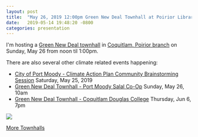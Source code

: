 ```yaml
---
layout: post
title:  "May 26, 2019 12:00pm Green New Deal Townhall at Poirior Library, Coquitlam!"
date:   2019-05-14 19:48:20 -0800
categories: presentation
---
```


I'm hosting a [Green New Deal townhall][townhall] in [Coquitlam,
Poirior branch][poirior] on Sunday, May 26 from noon til 1:00pm.

There are also several other climate related events happening:

 * [City of Port Moody - Climate Action Plan Community Brainstorming Session][moody] Saturday, May 25, 2019
 * [Green New Deal Townhall - Port Moody Salal Co-Op][salal] Sunday, May 26, 10am
 * [Green New Deal Townhall - Coquitlam Douglas College][douglas] Thursday, Jun 6, 7pm

![]({{site.url}}/images/gnd_tiny.jpg)

[More Townhalls][townhall]

[poirior]: https://act.greennewdealcanada.ca/town-halls/coquitlam1/
[moody]: http://www.portmoody.ca/index.aspx?page=1766
[salal]: https://act.greennewdealcanada.ca/town-halls/port-moody/
[douglas]: https://act.greennewdealcanada.ca/town-halls/coquitlam/
[townhall]: https://act.greennewdealcanada.ca/town-halls/
